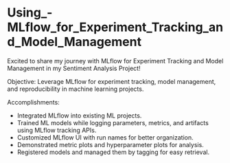 # Using_-MLflow_for_Experiment_Tracking_and_Model_Management
Excited to share my journey with MLflow for Experiment Tracking and Model Management in my Sentiment Analysis Project!

Objective: Leverage MLflow for experiment tracking, model management, and reproducibility in machine learning projects.

Accomplishments:
* Integrated MLflow into existing ML projects.
* Trained ML models while logging parameters, metrics, and artifacts using MLflow tracking APIs.
* Customized MLflow UI with run names for better organization.
* Demonstrated metric plots and hyperparameter plots for analysis.
* Registered models and managed them by tagging for easy retrieval.
